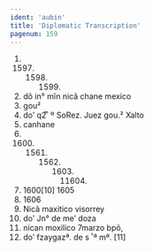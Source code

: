 ```yaml
---
ident: 'aubin'
title: 'Diplomatic Transcription'
pagenum: 159
---
```

1.    1597.  1598.  1599.
2.    dõ in° mĩn nicã chane mexico
3.    gou²
4.    doʹ q2 ͫ º SoRez. Juez gou.²      	Xalto
5.    canhane
6.    1600.  1561. 1562. 1603. 11604.
7.    1600[10]        	1605
8.    1606
9.    Nicã maxitico visorrey
10. doʹ Jn° de meʹ doza
11. nican moxilico 7marzo bpõ,
12. doʹ fzaygazª. de s ͭ ª mª. [11]

